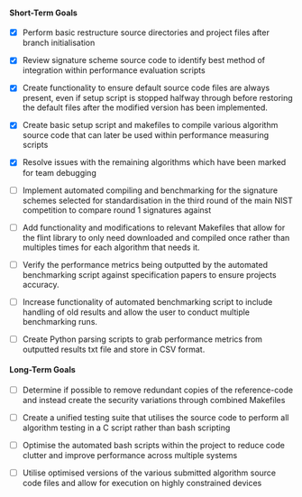#### Short-Term Goals
- [x] Perform basic restructure source directories and project files after branch initialisation

- [x] Review signature scheme source code to identify best method of integration within performance evaluation scripts

- [X] Create functionality to ensure default source code files are always present, even if setup script is stopped halfway through before restoring the default files after the modified version has been implemented.

- [X] Create basic setup script and makefiles to compile various algorithm source code that can later be used within performance measuring scripts

- [X] Resolve issues with the remaining algorithms which have been marked for team debugging

- [ ] Implement automated compiling and benchmarking for the signature schemes selected for standardisation in the third round of the main NIST competition to compare round 1 signatures against

- [ ] Add functionality and modifications to relevant Makefiles that allow for the flint library to only need downloaded and compiled once rather than multiples times for each algorithm that needs it. 

- [ ] Verify the performance metrics being outputted by the automated benchmarking script against specification papers to ensure projects accuracy.

- [ ] Increase functionality of automated benchmarking script to include handling of old results and allow the user to conduct multiple benchmarking runs.

- [ ] Create Python parsing scripts to grab performance metrics from outputted results txt file and store in CSV format.


#### Long-Term Goals
- [ ] Determine if possible to remove redundant copies of the reference-code and instead create the security variations through combined Makefiles

- [ ] Create a unified testing suite that utilises the source code to perform all algorithm testing in a C script rather than bash scripting

- [ ] Optimise the automated bash scripts within the project to reduce code clutter and improve performance across multiple systems
  
- [ ] Utilise optimised versions of the various submitted algorithm source code files and allow for execution on highly constrained devices